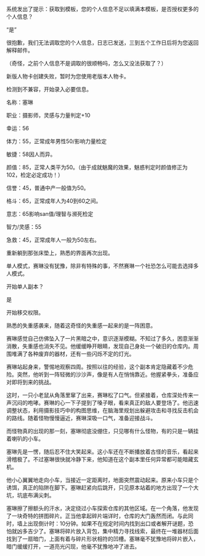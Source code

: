 系统发出了提示：获取到模板，您的个人信息不足以填满本模板，是否授权更多的个人信息？

“是”

很抱歉，我们无法调取您的个人信息，日志已发送，三到五个工作日后将为您返回解释邮件。

（奇怪，之前个人信息不是调取的很顺畅吗，怎么又没法获取了？）

新版人物卡创建失败，暂时为您使用老版本人物卡。

检测到不兼容，开始录入必要信息。

名称：塞琳

职业：摄影师，灵感与力量判定+10

幸运：56

体力：55，正常成年男性50/影响力量检定

敏捷：58因人而异。

颜值：85，正常人类平为50。（由于成就魅魔的效果，魅惑判定时颜值修正为102，检定必定成功！）

信誉：45，普通中产一般值为50。

格斗：65，正常成年人为40到60之间。

意志：65影响san值/理智与濒死检定

智力/灵感：55

急救：45，正常成年人一般为50左右。

重新躺到那张床垫上，熟悉的界面再次出现。

单人模式，赛琳没有犹豫，除非有特殊的事，不然赛琳一个社恐怎么可能去选择多人模式。

开始单人副本？

是

开始移交权限。

熟悉的失重感袭来，随着这奇怪的失重感一起来的是一阵困意。

赛琳感觉自己仿佛坠入了一片黑暗之中，意识逐渐模糊。不知过了多久，困意渐渐消散，失重感也消失不见。他缓缓睁开眼睛，发现自己身处一个破旧的仓库内。周围堆满了各种废弃的器材，还有一些闪烁不定的灯光。

赛琳站起身来，警惕地观察四周。按照以往的经验，这个副本肯定隐藏着不少危险。突然，他听到一阵轻微的沙沙声，像是有人在悄悄靠近。他握紧拳头，准备应对即将到来的挑战。

这时，一只小老鼠从角落里窜了出来，赛琳松了口气。但紧接着，仓库深处传来一声沉闷的咆哮。赛琳的心一下子提到了嗓子眼，看来真正的敌人要登场了。他迅速调整状态，利用摄影技巧中的构图思维，在脑海里规划出躲避攻击和寻找反击机会的路线。随着怪物慢慢逼近，赛琳深吸一口气，准备迎接战斗。

而怪物真的出现的那一刻，塞琳彻底没绷住，只见哪有什么怪物，有的只是一辆挂着喇叭的小车。

塞琳先是一愣，随后忍不住大笑起来。这小车还在不断播放着古怪的音乐，看起来滑稽极了。不过塞琳很快就冷静下来，他知道在这个副本里任何异常都可能暗藏玄机。

他小心翼翼地走向小车，当接近一定距离时，地面突然震动起来。原来小车只是个诱饵，真正的陷阱在脚下。塞琳赶紧向后跳开，只见原本站着的地方出现了一个大坑，坑底布满尖刺。

塞琳擦了擦额头的汗水，决定绕过小车探索仓库的其他区域。在一个角落，他发现了一块奇特的拼图碎片。正当他拿起碎片端详时，仓库的大门轰然而闭。与此同时，墙上出现倒计时：10分钟。如果不在规定时间内找到出口或者解开谜题，恐怕就凶多吉少了。塞琳将碎片放入背包，集中精力寻找线索，最终在一堆器材后面找到了一扇暗门，上面有着与碎片形状相符的凹槽。塞琳毫不犹豫地将碎片嵌入，暗门缓缓打开，一道亮光闪现，他毫不犹豫地冲了进去。